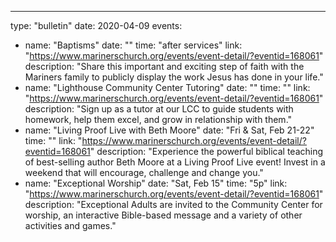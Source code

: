 ---
type: "bulletin"
date: 2020-04-09
events:
  - name: "Baptisms"
    date: ""
    time: "after services"
    link: "https://www.marinerschurch.org/events/event-detail/?eventid=168061"
    description: "Share this important and exciting step of faith with the Mariners family to publicly display the work Jesus has done in your life."
  - name: "Lighthouse Community Center Tutoring"
    date: ""
    time: ""
    link: "https://www.marinerschurch.org/events/event-detail/?eventid=168061"
    description: "Sign up as a tutor at our LCC to guide students with homework, help them excel, and grow in relationship with them."
  - name: "Living Proof Live with Beth Moore"
    date: "Fri & Sat, Feb 21-22"
    time: ""
    link: "https://www.marinerschurch.org/events/event-detail/?eventid=168061"
    description: "Experience the powerful biblical teaching of best-selling author Beth Moore at a Living Proof Live event! Invest in a weekend that will encourage, challenge and change you."
  - name: "Exceptional Worship"
    date: "Sat, Feb 15"
    time: "5p"
    link: "https://www.marinerschurch.org/events/event-detail/?eventid=168061"
    description: "Exceptional Adults are invited to the Community Center for worship, an interactive Bible-based message and a variety of other activities and games."
  